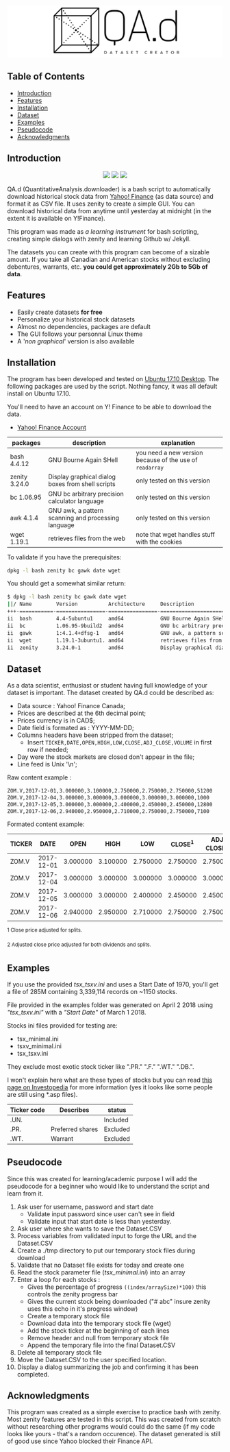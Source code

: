 ![Logo](media/qa-d_logo.png)

## Table of Contents

- [Introduction](#introduction)
- [Features](#features)
- [Installation](#installation)
- [Dataset](#dataset)
- [Examples](#examples)
- [Pseudocode](#pseudocode)
- [Acknowledgments](#acknowledgments)

## Introduction
<p align="center">

  <img src="https://img.shields.io/badge/bash-4.4.12-blue.svg">
  <img src="https://img.shields.io/badge/zenity-3.24.0-green.svg">
  <img src="https://img.shields.io/badge/powered%20by-jekyll-red.svg">

</p>

QA.d (QuantitativeAnalysis.downloader) is a bash script to automatically download historical stock data from [Yahoo! Finance](https://login.yahoo.com/config/login?.intl=ca&.lang=en-CA&.src=finance&.done=https%3A%2F%2Fca.finance.yahoo.com%2F) (as data source) and format it as CSV file. It uses zenity to create a simple GUI. You can download historical data from anytime until yesterday at midnight (in the extent it is available on Y!Finance).

This program was made as *a learning instrument* for bash scripting, creating simple dialogs with zenity and learning Github w/ Jekyll.

The datasets you can create with this program can become of a sizable amount. If you take all Canadian and American stocks without excluding debentures, warrants, etc. **you could get approximately 2Gb to 5Gb of data**.

## Features

* Easily create datasets **for free**
* Personalize your historical stock datasets
* Almost no dependencies, packages are default
* The GUI follows your personnal Linux theme
* A '*non graphical*' version is also available

## Installation
The program has been developed and tested on [Ubuntu 17.10 Desktop](https://www.ubuntu.com/download/desktop). The following packages are used by the script. Nothing fancy, it was all default install on Ubuntu 17.10.

You'll need to have an account on Y! Finance to be able to download the data.
* [Yahoo! Finance Account](https://login.yahoo.com/config/login?.intl=ca&.lang=en-CA&.src=finance&.done=https%3A%2F%2Fca.finance.yahoo.com%2F)

| packages | description | explanation |
|--|--|--|
| bash 4.4.12 | GNU Bourne Again SHell | you need a new version because of the use of ```readarray``` |
| zenity 3.24.0 | Display graphical dialog boxes from shell scripts | only tested on this version |
| bc 1.06.95 | GNU bc arbitrary precision calculator language | only tested on this version |
| awk 4.1.4 | GNU awk, a pattern scanning and processing language | only tested on this version |
| wget 1.19.1 | retrieves files from the web | note that wget handles stuff with the cookies |

To validate if you have the prerequisites:
```bash
dpkg -l bash zenity bc gawk date wget
```

You should get a somewhat similar return:
```bash
$ dpkg -l bash zenity bc gawk date wget
||/ Name        Version          Architecture     Description
+++-===========-================-================-===================================================
ii  bash        4.4-5ubuntu1     amd64            GNU Bourne Again SHell
ii  bc          1.06.95-9build2  amd64            GNU bc arbitrary precision calculator language
ii  gawk        1:4.1.4+dfsg-1   amd64            GNU awk, a pattern scanning and processing language
ii  wget        1.19.1-3ubuntu1. amd64            retrieves files from the web
ii  zenity      3.24.0-1         amd64            Display graphical dialog boxes from shell scripts
```

## Dataset
As a data scientist, enthusiast or student having full knowledge of your dataset is important. The dataset created by QA.d could be described as:

- Data source : Yahoo! Finance Canada;
- Prices are described at the 6th decimal point;
- Prices currency is in CAD$;
- Date field is formated as : YYYY-MM-DD;
- Columns headers have been stripped from the dataset;
    - Insert ```TICKER,DATE,OPEN,HIGH,LOW,CLOSE,ADJ_CLOSE,VOLUME``` in first row if needed;
- Day were the stock markets are closed don't appear in the file;
- Line feed is Unix '\n';

Raw content example :
```
ZOM.V,2017-12-01,3.000000,3.100000,2.750000,2.750000,2.750000,51200
ZOM.V,2017-12-04,3.000000,3.000000,3.000000,3.000000,3.000000,1000
ZOM.V,2017-12-05,3.000000,3.000000,2.400000,2.450000,2.450000,12800
ZOM.V,2017-12-06,2.940000,2.950000,2.710000,2.750000,2.750000,7100
```

Formated content example:

| TICKER | DATE       | OPEN     | HIGH     | LOW      | CLOSE<sup>1</sup> | ADJ CLOSE<sup>2</sup> | VOLUME |
| -----  | -----      | -----    | -----    | ------   | ------            | ------                | -----  |
| ZOM.V  | 2017-12-01 | 3.000000 | 3.100000 | 2.750000 | 2.750000          | 2.750000              | 51200  |
| ZOM.V  | 2017-12-04 | 3.000000 | 3.000000 | 3.000000 | 3.000000          | 3.000000              | 1000   |
| ZOM.V  | 2017-12-05 | 3.000000 | 3.000000 | 2.400000 | 2.450000          | 2.450000              | 12800  |
| ZOM.V  | 2017-12-06 | 2.940000 | 2.950000 | 2.710000 | 2.750000          | 2.750000              | 7100   |

<sup>1 Close price adjusted for splits. </sup>

<sup>2 Adjusted close price adjusted for both dividends and splits. </sup>


## Examples
If you use the provided *tsx_tsxv.ini* and uses a Start Date of 1970, you'll get a file of 285M containing 3,339,114 records on ~1150 stocks.

File provided in the examples folder was generated on April 2 2018 using *"tsx_tsxv.ini"* with a *"Start Date"* of March 1 2018.

Stocks ini files provided for testing are:
- tsx_minimal.ini
- tsxv_minimal.ini
- tsx_tsxv.ini

They exclude most exotic stock ticker like ".PR." ".F." ".WT." ".DB.".

I won't explain here what are these types of stocks but you can read [this page on Investopedia](https://www.investopedia.com/university/stocks/stocks2.asp) for more information (yes it looks like some people are still using \*.asp files). 

| Ticker code | Describes        | status   |
| ----------- | ---------------- | -------- |
| .UN.        |                  | Included |
| .PR.        | Preferred shares | Excluded |
| .WT.        | Warrant          | Excluded |

## Pseudocode
Since this was created for learning/academic purpose I will add the pseudocode for a beginner who would like to understand the script and learn from it.

1. Ask user for username, password and start date
    * Validate input password since user can't see in field
    * Validate input that start date is less than yesterday.
2. Ask user where she wants to save the Dataset.CSV
3. Process variables from validated input to forge the URL and the Dataset.CSV
4. Create a ./tmp directory to put our temporary stock files during download
5. Validate that no Dataset file exists for today and create one
6. Read the stock parameter file (*tsx_minimal.ini*) into an array
7. Enter a loop for each stocks :
    * Gives the percentage of progress ```((index/arraySize)*100)``` this controls the zenity progress bar
    * Gives the current stock being downloaded ("# abc" insure zenity uses this echo in it's progress window)
    * Create a temporary stock file
    * Download data into the temporary stock file (wget)
    * Add the stock ticker at the beginning of each lines
    * Remove header and null from temporary stock file
    * Append the temporary file into the final Dataset.CSV
8. Delete all temporary stock file
9. Move the Dataset.CSV to the user specified location.
10. Display a dialog summarizing the job and confirming it has been completed.

## Acknowledgments
This program was created as a simple exercise to practice bash with zenity.
Most zenity features are tested in this script.
This was created from scratch without researching other programs would could do the same (if my code looks like yours - that's a random occurence).
The dataset generated is still of good use since Yahoo blocked their Finance API.
